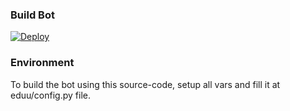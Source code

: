 ### Build Bot

[![Deploy](https://www.herokucdn.com/deploy/button.svg)](https://heroku.com/deploy?template=https://github.com/levina-lab/guard-bot)

### Environment

To build the bot using this source-code, setup all vars and fill it at eduu/config.py file.
